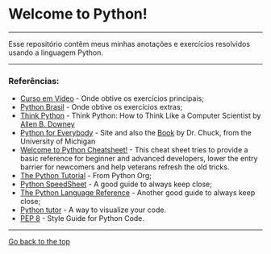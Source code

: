 # Welcome to Python! 
    
---

Esse repositório contêm meus minhas anotações e exercícios resolvidos usando a linguagem Python.

---

### Referências:


- [Curso em Vídeo](https://www.youtube.com/c/CursoemV%C3%ADdeo) - Onde obtive os exercícios principais;
- [Python Brasil](https://wiki.python.org.br/ListaDeExercicios) - Onde obtive os exercícios extras;
- [Think Python](https://greenteapress.com/wp/think-python/) - Think Python: How to Think Like a Computer Scientist by [Allen B. Downey](https://github.com/AllenDowney)
- [Python for Everybody](https://www.py4e.com/) - Site and also the [Book](http://do1.dr-chuck.com/pythonlearn/EN_us/pythonlearn.pdf) by Dr. Chuck, from the University of Michigan
- [Welcome to Python Cheatsheet!](https://www.pythoncheatsheet.org/) - This cheat sheet tries to provide a basic reference for beginner and advanced developers, lower the entry barrier for newcomers and help veterans refresh the old tricks.
- [The Python Tutorial](https://docs.python.org/3/tutorial/index.html) - From Python Org;
- [Python SpeedSheet](https://speedsheet.io/s/python?select=gcez) - A good guide to always keep close;
- [The Python Language Reference](https://docs.python.org/3/reference/index.html) - Another good guide to always keep close;
- [Python tutor](https://pythontutor.com/visualize.html#mode=edit) - A way to visualize your code.
- [PEP 8](https://peps.python.org/pep-0008/) - Style Guide for Python Code.

---
[Go back to the top](https://github.com/marcoshsq/Python_Crash_Course#welcome-to-python)

